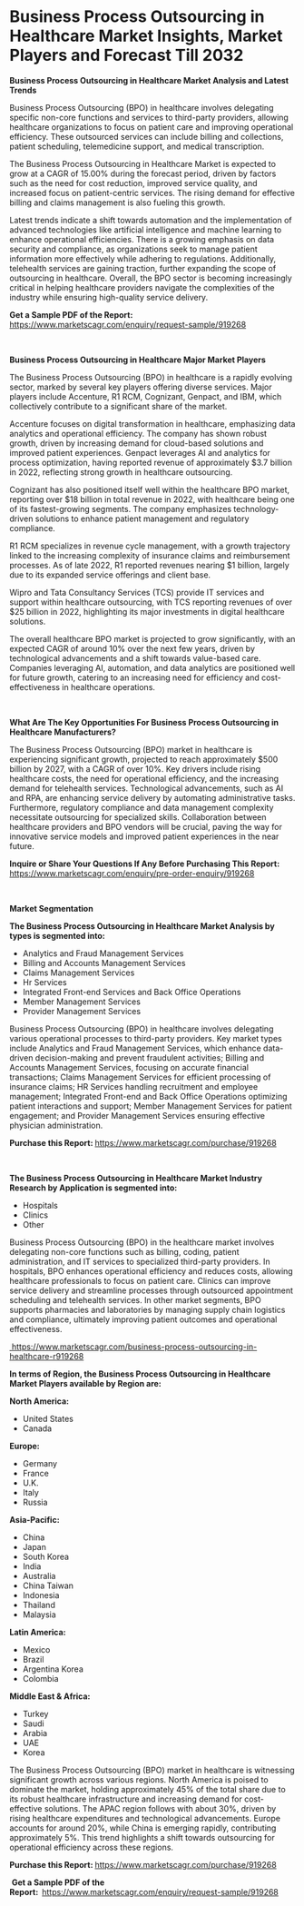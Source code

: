 <p><h1>Business Process Outsourcing in Healthcare Market Insights, Market Players and Forecast Till 2032</h1></p><p><strong>Business Process Outsourcing in Healthcare Market Analysis and Latest Trends</strong></p>
<p><p>Business Process Outsourcing (BPO) in healthcare involves delegating specific non-core functions and services to third-party providers, allowing healthcare organizations to focus on patient care and improving operational efficiency. These outsourced services can include billing and collections, patient scheduling, telemedicine support, and medical transcription. </p><p>The Business Process Outsourcing in Healthcare Market is expected to grow at a CAGR of 15.00% during the forecast period, driven by factors such as the need for cost reduction, improved service quality, and increased focus on patient-centric services. The rising demand for effective billing and claims management is also fueling this growth. </p><p>Latest trends indicate a shift towards automation and the implementation of advanced technologies like artificial intelligence and machine learning to enhance operational efficiencies. There is a growing emphasis on data security and compliance, as organizations seek to manage patient information more effectively while adhering to regulations. Additionally, telehealth services are gaining traction, further expanding the scope of outsourcing in healthcare. Overall, the BPO sector is becoming increasingly critical in helping healthcare providers navigate the complexities of the industry while ensuring high-quality service delivery.</p></p>
<p><strong>Get a Sample PDF of the Report:&nbsp;</strong> <a href="https://www.marketscagr.com/enquiry/request-sample/919268?utm_campaign=3258&utm_medium=2&utm_source=Github&utm_content=ia&utm_term=16042025&utm_id=business-process-outsourcing-in-healthcare">https://www.marketscagr.com/enquiry/request-sample/919268</a></p>
<p>&nbsp;</p>
<p><strong>Business Process Outsourcing in Healthcare Major Market Players</strong></p>
<p><p>The Business Process Outsourcing (BPO) in healthcare is a rapidly evolving sector, marked by several key players offering diverse services. Major players include Accenture, R1 RCM, Cognizant, Genpact, and IBM, which collectively contribute to a significant share of the market.</p><p>Accenture focuses on digital transformation in healthcare, emphasizing data analytics and operational efficiency. The company has shown robust growth, driven by increasing demand for cloud-based solutions and improved patient experiences. Genpact leverages AI and analytics for process optimization, having reported revenue of approximately $3.7 billion in 2022, reflecting strong growth in healthcare outsourcing.</p><p>Cognizant has also positioned itself well within the healthcare BPO market, reporting over $18 billion in total revenue in 2022, with healthcare being one of its fastest-growing segments. The company emphasizes technology-driven solutions to enhance patient management and regulatory compliance.</p><p>R1 RCM specializes in revenue cycle management, with a growth trajectory linked to the increasing complexity of insurance claims and reimbursement processes. As of late 2022, R1 reported revenues nearing $1 billion, largely due to its expanded service offerings and client base.</p><p>Wipro and Tata Consultancy Services (TCS) provide IT services and support within healthcare outsourcing, with TCS reporting revenues of over $25 billion in 2022, highlighting its major investments in digital healthcare solutions.</p><p>The overall healthcare BPO market is projected to grow significantly, with an expected CAGR of around 10% over the next few years, driven by technological advancements and a shift towards value-based care. Companies leveraging AI, automation, and data analytics are positioned well for future growth, catering to an increasing need for efficiency and cost-effectiveness in healthcare operations.</p></p>
<p>&nbsp;</p>
<p><strong>What Are The Key Opportunities For Business Process Outsourcing in Healthcare Manufacturers?</strong></p>
<p><p>The Business Process Outsourcing (BPO) market in healthcare is experiencing significant growth, projected to reach approximately $500 billion by 2027, with a CAGR of over 10%. Key drivers include rising healthcare costs, the need for operational efficiency, and the increasing demand for telehealth services. Technological advancements, such as AI and RPA, are enhancing service delivery by automating administrative tasks. Furthermore, regulatory compliance and data management complexity necessitate outsourcing for specialized skills. Collaboration between healthcare providers and BPO vendors will be crucial, paving the way for innovative service models and improved patient experiences in the near future.</p></p>
<p><strong>Inquire or Share Your Questions If Any Before Purchasing This Report:</strong> <a href="https://www.marketscagr.com/enquiry/pre-order-enquiry/919268?utm_campaign=3258&utm_medium=2&utm_source=Github&utm_content=ia&utm_term=16042025&utm_id=business-process-outsourcing-in-healthcare">https://www.marketscagr.com/enquiry/pre-order-enquiry/919268</a></p>
<p>&nbsp;</p>
<p><strong>Market Segmentation</strong></p>
<p><strong>The Business Process Outsourcing in Healthcare Market Analysis by types is segmented into:</strong></p>
<p><ul><li>Analytics and Fraud Management Services</li><li>Billing and Accounts Management Services</li><li>Claims Management Services</li><li>Hr Services</li><li>Integrated Front-end Services and Back Office Operations</li><li>Member Management Services</li><li>Provider Management Services</li></ul></p>
<p><p>Business Process Outsourcing (BPO) in healthcare involves delegating various operational processes to third-party providers. Key market types include Analytics and Fraud Management Services, which enhance data-driven decision-making and prevent fraudulent activities; Billing and Accounts Management Services, focusing on accurate financial transactions; Claims Management Services for efficient processing of insurance claims; HR Services handling recruitment and employee management; Integrated Front-end and Back Office Operations optimizing patient interactions and support; Member Management Services for patient engagement; and Provider Management Services ensuring effective physician administration.</p></p>
<p><strong>Purchase this Report:&nbsp;</strong><a href="https://www.marketscagr.com/purchase/919268?utm_campaign=3258&utm_medium=2&utm_source=Github&utm_content=ia&utm_term=16042025&utm_id=business-process-outsourcing-in-healthcare">https://www.marketscagr.com/purchase/919268</a></p>
<p>&nbsp;</p>
<p><strong>The Business Process Outsourcing in Healthcare Market Industry Research by Application is segmented into:</strong></p>
<p><ul><li>Hospitals</li><li>Clinics</li><li>Other</li></ul></p>
<p><p>Business Process Outsourcing (BPO) in the healthcare market involves delegating non-core functions such as billing, coding, patient administration, and IT services to specialized third-party providers. In hospitals, BPO enhances operational efficiency and reduces costs, allowing healthcare professionals to focus on patient care. Clinics can improve service delivery and streamline processes through outsourced appointment scheduling and telehealth services. In other market segments, BPO supports pharmacies and laboratories by managing supply chain logistics and compliance, ultimately improving patient outcomes and operational effectiveness.</p></p>
<p><a href="https://www.marketscagr.com/business-process-outsourcing-in-healthcare-r919268?utm_campaign=3258&utm_medium=2&utm_source=Github&utm_content=ia&utm_term=16042025&utm_id=business-process-outsourcing-in-healthcare">&nbsp;https://www.marketscagr.com/business-process-outsourcing-in-healthcare-r919268</a></p>
<p><strong>In terms of Region, the Business Process Outsourcing in Healthcare Market Players available by Region are:</strong></p>
<p>
    <p> <strong> North America: </strong>
        <ul>
            <li>United States</li>
            <li>Canada</li>
        </ul>
        </p> 
    <p> <strong> Europe: </strong>
        <ul>
            <li>Germany</li>
            <li>France</li>
            <li>U.K.</li>
            <li>Italy</li>
            <li>Russia</li>
        </ul>
        </p> 
    <p> <strong> Asia-Pacific: </strong>
        <ul>
            <li>China</li>
            <li>Japan</li>
            <li>South Korea</li>
            <li>India</li>
            <li>Australia</li>
            <li>China Taiwan</li>
            <li>Indonesia</li>
            <li>Thailand</li>
            <li>Malaysia</li>
        </ul>
        </p> 
    <p> <strong> Latin America: </strong>
        <ul>
            <li>Mexico</li>
            <li>Brazil</li>
            <li>Argentina Korea</li>
            <li>Colombia</li>
        </ul>
        </p> 
    <p> <strong> Middle East & Africa: </strong>
        <ul>
            <li>Turkey</li>
            <li>Saudi</li>
            <li>Arabia</li>
            <li>UAE</li>
            <li>Korea</li>
        </ul>
    </p>
    </p>
<p><p>The Business Process Outsourcing (BPO) market in healthcare is witnessing significant growth across various regions. North America is poised to dominate the market, holding approximately 45% of the total share due to its robust healthcare infrastructure and increasing demand for cost-effective solutions. The APAC region follows with about 30%, driven by rising healthcare expenditures and technological advancements. Europe accounts for around 20%, while China is emerging rapidly, contributing approximately 5%. This trend highlights a shift towards outsourcing for operational efficiency across these regions.</p></p>
<p><strong>Purchase this Report: </strong><a href="https://www.marketscagr.com/purchase/919268?utm_campaign=3258&utm_medium=2&utm_source=Github&utm_content=ia&utm_term=16042025&utm_id=business-process-outsourcing-in-healthcare">https://www.marketscagr.com/purchase/919268</a></p>
<p>&nbsp;<strong>Get a Sample PDF of the Report:&nbsp;&nbsp;</strong><a href="https://www.marketscagr.com/enquiry/request-sample/919268?utm_campaign=3258&utm_medium=2&utm_source=Github&utm_content=ia&utm_term=16042025&utm_id=business-process-outsourcing-in-healthcare">https://www.marketscagr.com/enquiry/request-sample/919268</a></p>
<p><strong></strong></p>
<p><p></p><p></p><p></p></p>